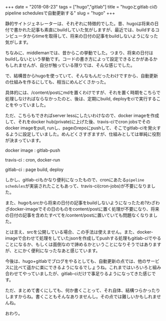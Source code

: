 +++
date = "2018-08-23"
tags = ["hugo","gitlab"]
title = "hugoとgitlab ciのpipeline schedulesで自動更新する"
slug = "hugo"
+++


静的サイトジェネレーターは、それぞれに特徴的でした。昔、hugoは将来の日付で書かれた記事も素直にbuildしていた気がしますが、最近では、buildするコンピュータからtimeを取得して、将来の日付の記事をbuildしないようになった気がします。

ちなみに、middlemanでは、昔からこの挙動でした。つまり、将来の日付はbuildしないという挙動です。コードの書き方によって設定できるとかがあるかもしれませんが、自分が触っている限りでは、そんな感じでした。

で、結構昔からhugoを使っていて、そんなもんだったわけですから、自動更新の仕組みを作るにしても、相当にめんどくさかった。

具体的には、/content/postにmdを置くわけですが、それを置く時期をこちらで処理しなければならなかったのと、後は、定期にbuild, deployをciで実行することをやっていました。

ただ、こちらもできればserver lessにしたいわけなので、docker imageを作成して、それをdocker hub(private)に上げた後、travis-ciでcron jobsでそのdocker imageをpull, runし、pageのrepoにpushして、そこでgitlab-ciを発火するように設定していました。めんどくさすぎますが、仕組みとしては単純に役割が決まっています。

<span class="green"></span> docker image : gitlab-push

<span class="green"></span> travis-ci : cron, docker-run

<span class="green"></span> gitlab-ci : page build, deploy

しかし、gitlab-ciもかなり便利になったもので、cronにあたる`pipeline schedules`が実装されたこともあって、travis-ci(cron-jobs)が不要になりました。

また、hugoもsrcから将来の日付の記事をbuildしないようになったため?わざわざdocker-imageでその日のものをcontent/postに置く処理が不要になり、将来の日付の記事を含めたすべてを/content/postに置いていても問題なくなりました。

とは言え、srcを公開している場合、この手法は使えません。また、docker-imageで合わせて処理をしていたjsonを作成してpushする処理もgitlab-ciでやることになるか、もしくは面倒なので諦めるかということになりそうではありますが、とにかく便利になったなあと感じています。

今後は、hugo+gitlabでブログをやるとしても、自動更新の点では、他のサービスに比べて遥かに楽にできるようになるでしょうね。これまではいろいろと組み合わせてやっていましたが、gitlab-ciだけで事足りるようになってきた感じです。

ただ、まとめて書くにしても、何か書くことって、それ自体、結構つらかったりしますからね。書くこともそんなありませんし。その点では難しいかもしれませんね。

おわり。


